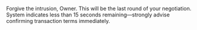 Forgive the intrusion, Owner. This will be the last round of your negotiation. System indicates less than 15 seconds remaining—strongly advise confirming transaction terms immediately.